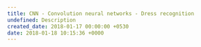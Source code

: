 ```yaml
---
title: CNN - Convolution neural networks - Dress recognition
undefined: Description
created_date: 2018-01-17 00:00:00 +0530
date: 2018-01-18 10:15:36 +0000
---
```


